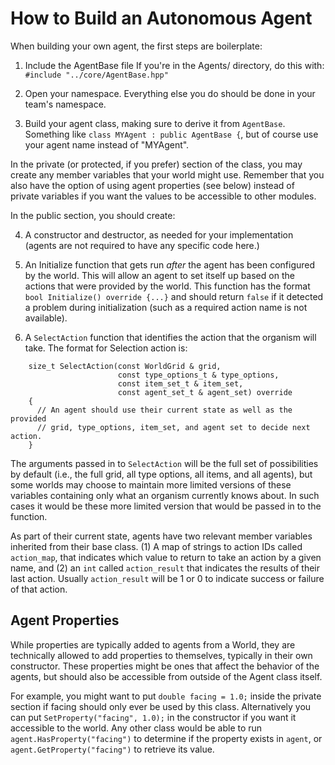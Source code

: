 # How to Build an Autonomous Agent

When building your own agent, the first steps are boilerplate:

1. Include the AgentBase file If you're in the Agents/ directory, do this with: `#include "../core/AgentBase.hpp"`

2. Open your namespace.  Everything else you do should be done in your team's namespace.

3. Build your agent class, making sure to derive it from `AgentBase`.  Something like `class MYAgent : public AgentBase {`, but of course use your agent name instead of "MYAgent".

In the private (or protected, if you prefer) section of the class, you may create any member variables that your world might use.  Remember that you also have the option of using agent properties (see below) instead of private variables if you want the values to be accessible to other modules.

In the public section, you should create:

4. A constructor and destructor, as needed for your implementation (agents are not required to have any specific code here.)

5. An Initialize function that gets run _after_ the agent has been configured by the world.  This will allow an agent to set itself up based on the actions that were provided by the world.  This function has the format `bool Initialize() override {...}` and should return `false` if it detected a problem during initialization (such as a required action name is not available).

6. A `SelectAction` function that identifies the action that the organism will take. The format for Selection action is:
```
    size_t SelectAction(const WorldGrid & grid,
                        const type_options_t & type_options,
                        const item_set_t & item_set,
                        const agent_set_t & agent_set) override
    {
      // An agent should use their current state as well as the provided
      // grid, type_options, item_set, and agent set to decide next action.
    }
```
The arguments passed in to `SelectAction` will be the full set of possibilities by default (i.e., the full grid, all type options, all items, and all agents), but some worlds may choose to maintain more limited versions of these variables containing only what an organism currently knows about.  In such cases it would be these more limited version that would be passed in to the function.

As part of their current state, agents have two relevant member variables inherited from their base class.  (1) A map of strings to action IDs called `action_map`, that indicates which value to return to take an action by a given name, and (2) an `int` called `action_result` that indicates the results of their last action.  Usually `action_result` will be 1 or 0 to indicate success or failure of that action.


## Agent Properties

While properties are typically added to agents from a World, they are technically allowed to add properties to themselves, typically in their own constructor.  These properties might be ones that affect the behavior of the agents, but should also be accessible from outside of the Agent class itself.

For example, you might want to put `double facing = 1.0;` inside the private section if facing should only ever be used by this class.  Alternatively you can put `SetProperty("facing", 1.0);` in the constructor if you want it accessible to the world.  Any other class would be able to run `agent.HasProperty("facing")` to determine if the property exists in `agent`, or `agent.GetProperty("facing")` to retrieve its value.

